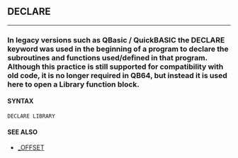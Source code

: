## DECLARE
---

### In legacy versions such as QBasic / QuickBASIC the DECLARE keyword was used in the beginning of a program to declare the subroutines and functions used/defined in that program. Although this practice is still supported for compatibility with old code, it is no longer required in QB64, but instead it is used here to open a Library function block.

#### SYNTAX

`DECLARE LIBRARY`

#### SEE ALSO
* [_OFFSET](./_OFFSET.md)
